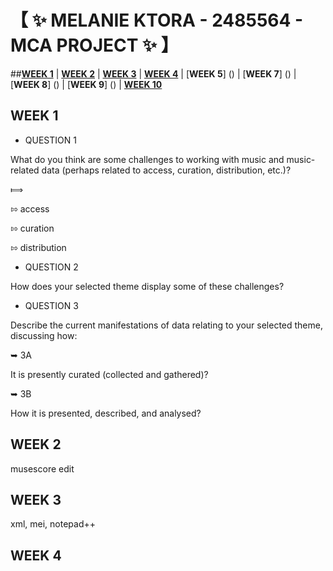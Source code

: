 # &#12304; :sparkles: MELANIE KTORA - 2485564 - MCA PROJECT :sparkles: &#12305;

##[__WEEK 1__](https://github.com/melktr/MCA-2022/blob/master/Labs/Week%201) | [__WEEK 2__]( https://github.com/melktr/MCA-2022/blob/master/Labs/Week%202) | [__WEEK 3__]( https://github.com/melktr/MCA-2022/blob/master/Labs/Week%203) | [__WEEK 4__]( https://github.com/melktr/MCA-2022/blob/master/Labs/Week%204) | [__WEEK 5__] () | [__WEEK 7__] () | [__WEEK 8__] () | [__WEEK 9__] () | [__WEEK 10__ ]()

## __WEEK 1__ 

* QUESTION 1

What do you think are some challenges to working with music and music-related data (perhaps related to access, curation, distribution, etc.)?

&#10238; 

&#8688; access

&#8688; curation

&#8688; distribution

* QUESTION 2

How does your selected theme display some of these challenges?

* QUESTION 3

Describe the current manifestations of data relating to your selected theme, discussing how:

&#10149; 3A

It is presently curated (collected and gathered)?

&#10149; 3B

How it is presented, described, and analysed?

## __WEEK 2__

musescore edit

## __WEEK 3__

xml, mei, notepad++

## __WEEK 4__

